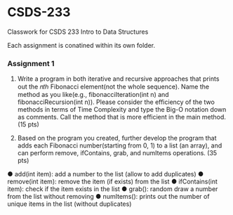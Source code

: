 # CSDS-233
 Classwork for CSDS 233 Intro to Data Structures

 Each assignment is conatined within its own folder.

 ### Assignment 1
 1. Write a program in both iterative and recursive approaches that prints out the 𝑛𝑡ℎ Fibonacci element(not the whole sequence). Name the method as you like(e.g., fibonacciIteration(int n) and fibonacciRecursion(int n)). Please consider the efficiency of the two methods in terms of Time Complexity and type the Big-O notation down as comments. Call the method that is more efficient in the main method. (15 pts)

2. Based on the program you created, further develop the program that adds each Fibonacci number(starting from 0, 1) to a list (an array), and can perform remove, ifContains, grab, and numItems operations. (35 pts) 
 
 ● add(int item): add a number to the list (allow to add duplicates)
 ● remove(int item): remove the item (if exists) from the list
 ● ifContains(int item): check if the item exists in the list
 ● grab(): random draw a number from the list without removing
 ● numItems(): prints out the number of unique items in the list (without duplicates)
